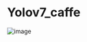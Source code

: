 # Yolov7_caffe

![image](https://github.com/cqu20160901/yolov7_caffe_onnx_tensorRT/blob/main/yolov7_caffe/result.jpg)
